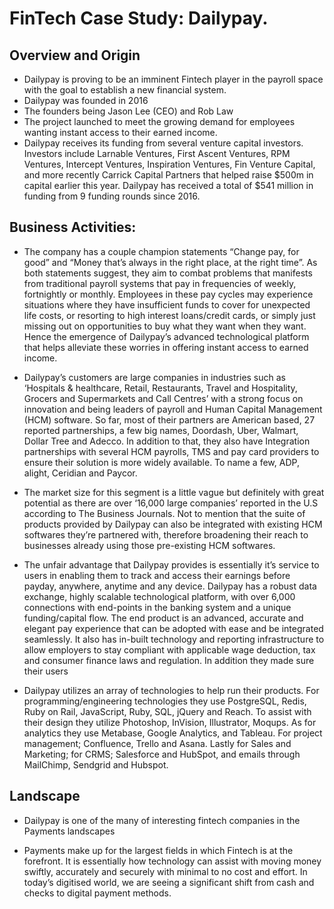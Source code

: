 # FinTech Case Study: Dailypay.
## Overview and Origin 

* Dailypay is proving to be an imminent Fintech player in the payroll space with the goal to establish a new financial system.  
* Dailypay was founded in 2016
* The founders being  Jason Lee (CEO) and Rob Law 
* The project launched to meet the growing demand for employees wanting instant access to their earned income.
* Dailypay receives its funding from several venture capital investors. Investors include Larnable Ventures, First Ascent Ventures, RPM Ventures, Intercept Ventures, Inspiration Ventures, Fin Venture Capital, and more recently Carrick Capital Partners that helped raise $500m in capital earlier this year. Dailypay has received a total of $541 million in funding from 9 funding rounds since 2016.

## Business Activities:

* The company has a couple champion statements “Change pay, for good” and “Money that’s always in the right place, at the right time”. As both statements suggest, they aim to combat problems that manifests from traditional payroll systems that pay in frequencies of weekly, fortnightly or monthly. Employees in these pay cycles may experience situations where they have insufficient funds to cover for unexpected life costs, or resorting to high interest loans/credit cards, or simply just missing out on opportunities to buy what they want when they want. Hence the emergence of Dailypay’s advanced technological platform that helps alleviate these worries in offering instant access to earned income.

* Dailypay’s customers are large companies in industries such as  ‘Hospitals & healthcare, Retail, Restaurants, Travel and Hospitality, Grocers and Supermarkets and Call Centres’ with a strong focus on innovation and being leaders of payroll and Human Capital Management (HCM) software. So far, most of their partners are American based, 27 reported partnerships, a few big names, Doordash, Uber, Walmart, Dollar Tree and Adecco. In addition to that, they also have Integration partnerships  with several HCM payrolls, TMS and pay card providers to ensure their solution is more widely available. To name a few, ADP, alight, Ceridian and Paycor. 

* The market size for this segment is a little vague but definitely with great potential as there are over ‘16,000 large companies’  reported in the U.S according to The Business Journals. Not to mention that the suite of products provided by Dailypay can also be integrated with existing HCM softwares they’re partnered with, therefore broadening their reach to businesses already using those pre-existing HCM softwares. 

* The unfair advantage that Dailypay provides is essentially it’s service to users in enabling them to track and access their earnings before payday, anywhere, anytime and any device. Dailypay has a robust data exchange, highly scalable technological platform, with over 6,000 connections with end-points in the banking system and a unique funding/capital flow. The end product is an advanced, accurate and elegant pay experience that can be adopted with ease and be integrated seamlessly. It also has in-built technology and reporting infrastructure to allow employers to stay compliant with applicable wage deduction, tax and consumer finance laws and regulation. In addition they made sure their users 

* Dailypay utilizes an array of technologies to help run their products. For programming/engineering technologies they use PostgreSQL, Redis, Ruby on Rail, JavaScript, Ruby, SQL, jQuery and Reach. To assist with their design they utilize Photoshop, InVision, Illustrator, Moqups. As for analytics they use Metabase, Google Analytics, and Tableau. For project management; Confluence, Trello and Asana. Lastly for Sales and Marketing; for CRMS; Salesforce and HubSpot, and emails through MailChimp, Sendgrid and Hubspot.

## Landscape

* Dailypay is one of the many of interesting fintech companies in the Payments landscapes
 
* Payments make up for the largest fields in which Fintech is at the forefront. It is essentially how technology can assist with moving money swiftly, accurately and securely with minimal to no cost and effort. In today’s digitised world, we are seeing a significant shift from cash and checks to digital payment methods. 
